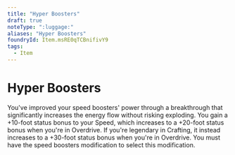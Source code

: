```yaml
---
title: "Hyper Boosters"
draft: true
noteType: ":luggage:"
aliases: "Hyper Boosters"
foundryId: Item.msRE0qTCBnifivY9
tags:
  - Item
---
```


# Hyper Boosters

You've improved your speed boosters' power through a breakthrough that significantly increases the energy flow without risking exploding. You gain a +10-foot status bonus to your Speed, which increases to a +20-foot status bonus when you're in Overdrive. If you're legendary in Crafting, it instead increases to a +30-foot status bonus when you're in Overdrive. You must have the speed boosters modification to select this modification.
